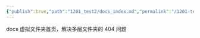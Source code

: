 ```yaml
---
{"publish":true,"path":"1201_test2/docs_index.md","permalink":"/1201-test2/docs-index/","tags":["哲学","辩证唯物"]}
---
```




docs 虚拟文件夹首页，解决多层文件夹的 404 问题